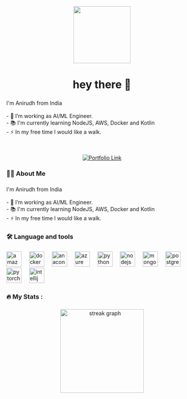 <div align="center">
  <img height="150" src="https://media.giphy.com/media/M9gbBd9nbDrOTu1Mqx/giphy.gif"  />
</div>

###

<h1 align="center">hey there 👋</h1>

###

<p align="left">I'm Anirudh from India<br><br>- 🔭 I’m working as AI/ML Engineer.<br>- 📚 I'm currently learning NodeJS, AWS, Docker and Kotlin<br>- ⚡ In my free time I would like a walk.</p>
<br>
<p align="center">
  <a href="https://anirudh-porfolio.netlify.app/" target="_blank">
    <img src="https://img.shields.io/badge/Portfolio-Live-4FC3F7?style=for-the-badge&logo=netlify" alt="Portfolio Link"/>
  </a>
</p>


###

<h3 align="left">👩‍💻  About Me</h3>

###

<p align="left">I'm Anirudh from India<br><br>- 🔭 I’m working as AI/ML Engineer.<br>- 📚 I'm currently learning NodeJS, AWS, Docker and Kotlin<br>- ⚡ In my free time I would like a walk.</p>

###

<h3 align="left">🛠 Language and tools</h3>

###

<div align="left">
  <img src="https://cdn.jsdelivr.net/gh/devicons/devicon/icons/amazonwebservices/amazonwebservices-line-wordmark.svg" height="40" alt="amazonwebservices logo"  />
  <img width="12" />
  <img src="https://cdn.jsdelivr.net/gh/devicons/devicon/icons/docker/docker-plain-wordmark.svg" height="40" alt="docker logo"  />
  <img width="12" />
  <img src="https://cdn.jsdelivr.net/gh/devicons/devicon/icons/anaconda/anaconda-original.svg" height="40" alt="anaconda logo"  />
  <img width="12" />
  <img src="https://cdn.jsdelivr.net/gh/devicons/devicon/icons/azure/azure-original.svg" height="40" alt="azure logo"  />
  <img width="12" />
  <img src="https://cdn.jsdelivr.net/gh/devicons/devicon/icons/python/python-original.svg" height="40" alt="python logo"  />
  <img width="12" />
  <img src="https://cdn.jsdelivr.net/gh/devicons/devicon/icons/nodejs/nodejs-original.svg" height="40" alt="nodejs logo"  />
  <img width="12" />
  <img src="https://cdn.jsdelivr.net/gh/devicons/devicon/icons/mongodb/mongodb-original.svg" height="40" alt="mongodb logo"  />
  <img width="12" />
  <img src="https://cdn.jsdelivr.net/gh/devicons/devicon/icons/postgresql/postgresql-original.svg" height="40" alt="postgresql logo"  />
  <img width="12" />
  <img src="https://cdn.jsdelivr.net/gh/devicons/devicon/icons/pytorch/pytorch-original.svg" height="40" alt="pytorch logo"  />
  <img width="12" />
  <img src="https://cdn.jsdelivr.net/gh/devicons/devicon/icons/intellij/intellij-original.svg" height="40" alt="intellij logo"  />
</div>

###

<h3 align="left">🔥   My Stats :</h3>

###

<div align="center">
  <img src="https://github-readme-streak-stats.herokuapp.com/?user=AnirudhNBUA&theme=dark&hide_border=false" height="220" alt="streak graph" />
</div>


###

<!---
AnirudhNBUA/AnirudhNBUA is a ✨ special ✨ repository because its `README.md` (this file) appears on your GitHub profile.
You can click the Preview link to take a look at your changes.
--->
